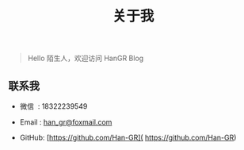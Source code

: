 ﻿---
layout: mypost
title: 关于我
---

> Hello 陌生人，欢迎访问 HanGR Blog

## 联系我

- 微信&nbsp;&nbsp;: 18322239549

- Email&nbsp;: [han_gr@foxmail.com](http://mail.qq.com/cgi-bin/qm_share?t=qm_mailme&email=CWFoZ1Zue0lvZnFkaGBlJ2pmZA)

- GitHub: [https://github.com/Han-GR]( https://github.com/Han-GR)
